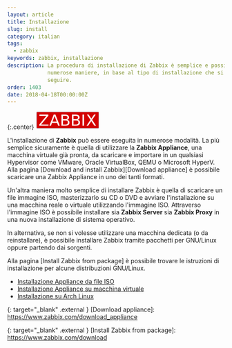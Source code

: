 ```yaml
---
layout: article
title: Installazione
slug: install
category: italian
tags:
  - zabbix
keywords: zabbix, installazione
description: La procedura di installazione di Zabbix è semplice e possibile in
             numerose maniere, in base al tipo di installazione che si desidera
             seguire.
order: 1403
date: 2018-04-18T00:00:00Z
---
```


{:.center}
![Zabbix logo](/resources/articles/zabbix/logo.png)

L'installazione di **Zabbix** può essere eseguita in numerose modalità. La più
semplice sicuramente è quella di utilizzare la **Zabbix Appliance**, una
macchina virtuale già pronta, da scaricare e importare in un qualsiasi Hypervisor
come VMware, Oracle VirtualBox, QEMU o Microsoft HyperV.
Alla pagina [Download and install Zabbix][Download appliance] è possibile
scaricare una Zabbix Appliance in uno dei tanti formati.

Un'altra maniera molto semplice di installare Zabbix è quella di scaricare un
file immagine ISO, masterizzarlo su CD o DVD e avviare l'installazione su una
macchina reale o virtuale utilizzando l'immagine ISO.
Attraverso l'immagine ISO è possibile installare sia **Zabbix Server** sia
**Zabbix Proxy** in una nuova installazione di sistema operativo.

In alternativa, se non si volesse utilizzare una macchina dedicata (o da
reinstallare), è possibile installare Zabbix tramite pacchetti per GNU/Linux
oppure partendo dai sorgenti.

Alla pagina [Install Zabbix from package] è possibile trovare le istruzioni di
installazione per alcune distribuzioni GNU/Linux.

* [Installazione Appliance da file ISO][Install from ISO]
* [Installazione Appliance su macchina virtuale][Install to VM]
* [Installazione su Arch Linux][Install to Arch Linux]

{: target="_blank" .external }
[Download appliance]: https://www.zabbix.com/download_appliance

{: target="_blank" .external }
[Install Zabbix from package]: https://www.zabbix.com/download

[Install from ISO]: install-from-iso.html

[Install to Arch Linux]: install-to-arch-linux.html

[Install to VM]: install-to-vm.html
